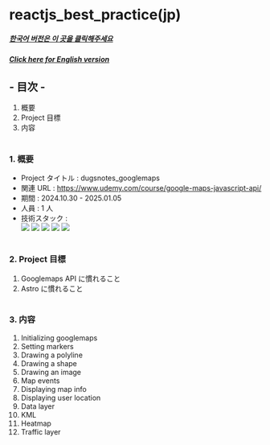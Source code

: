 # reactjs_best_practice(jp)

##### [한국어 버전은 이 곳을 클릭해주세요](README.md)

##### [Click here for English version](README_EN.md)

## - 目次 -

1. 概要
2. Project 目標
3. 内容
   </br>
   </br>

### 1. 概要

- Project タイトル : dugsnotes_googlemaps
- 関連 URL : https://www.udemy.com/course/google-maps-javascript-api/
- 期間 : 2024.10.30 - 2025.01.05
- 人員 : 1 人
- 技術スタック : </br>
  <img src="https://img.shields.io/badge/HTML5-E34F26?style=for-the-badge&logo=HTML5&logoColor=white">
  <img src="https://img.shields.io/badge/CSS3-1572B6?style=for-the-badge&logo=CSS3&logoColor=white">
  <img src="https://img.shields.io/badge/astro-BC52EE?style=for-the-badge&logo=astro&logoColor=white">
  <img src="https://img.shields.io/badge/Typescript-3178C6?style=for-the-badge&logo=Typescript&logoColor=white">
  <img src="https://img.shields.io/badge/Javascript-F7DF1E?style=for-the-badge&logo=Javascript&logoColor=white">
  </br>
  </br>

### 2. Project 目標

1. Googlemaps API に慣れること
2. Astro に慣れること
   </br>
   </br>

### 3. 内容

1. Initializing googlemaps
2. Setting markers
3. Drawing a polyline
4. Drawing a shape
5. Drawing an image
6. Map events
7. Displaying map info
8. Displaying user location
9. Data layer
10. KML
11. Heatmap
12. Traffic layer
